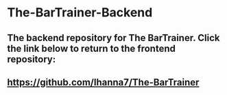 # The-BarTrainer-Backend

## The backend repository for The BarTrainer. Click the link below to return to the frontend repository:
## https://github.com/lhanna7/The-BarTrainer
